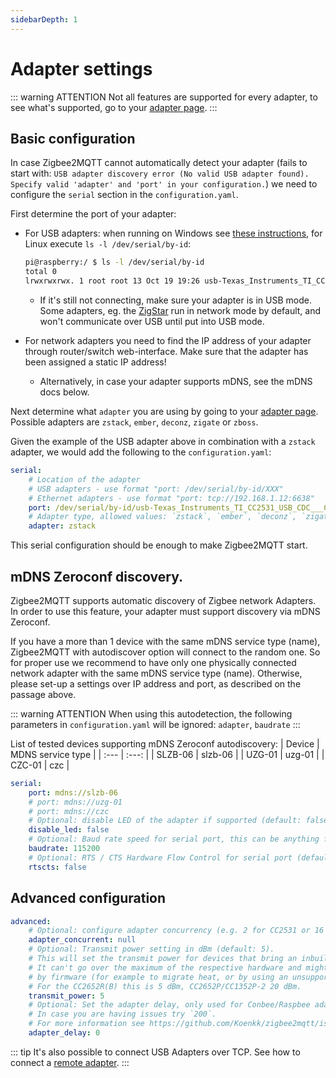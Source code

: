 ```yaml
---
sidebarDepth: 1
---
```


# Adapter settings

::: warning ATTENTION
Not all features are supported for every adapter, to see what's supported, go to your [adapter page](../../guide/adapters/README.md).
:::

## Basic configuration

In case Zigbee2MQTT cannot automatically detect your adapter (fails to start with: `USB adapter discovery error (No valid USB adapter found). Specify valid 'adapter' and 'port' in your configuration.`) we need to configure the `serial` section in the `configuration.yaml`.

First determine the port of your adapter:

- For USB adapters: when running on Windows see [these instructions](../installation/05_windows.md#starting-zigbee2mqtt), for Linux execute `ls -l /dev/serial/by-id`:

    ```bash
    pi@raspberry:/ $ ls -l /dev/serial/by-id
    total 0
    lrwxrwxrwx. 1 root root 13 Oct 19 19:26 usb-Texas_Instruments_TI_CC2531_USB_CDC___0X00124B0018ED3DDF-if00 -> ../../ttyACM0
    ```

    - If it's still not connecting, make sure your adapter is in USB mode. Some adapters, eg. the [ZigStar](https://xzg.xyzroe.cc/hardware/) run in network mode by default, and won't communicate over USB until put into USB mode.

- For network adapters you need to find the IP address of your adapter through router/switch web-interface. Make sure that the adapter has been assigned a static IP address!
    - Alternatively, in case your adapter supports mDNS, see the mDNS docs below.

Next determine what `adapter` you are using by going to your [adapter page](../adapters/README.md).
Possible adapters are `zstack`, `ember`, `deconz`, `zigate` or `zboss`.

Given the example of the USB adapter above in combination with a `zstack` adapter, we would add the following to the `configuration.yaml`:

```yaml
serial:
    # Location of the adapter
    # USB adapters - use format "port: /dev/serial/by-id/XXX"
    # Ethernet adapters - use format "port: tcp://192.168.1.12:6638"
    port: /dev/serial/by-id/usb-Texas_Instruments_TI_CC2531_USB_CDC___0X00124B0018ED3DDF-if00
    # Adapter type, allowed values: `zstack`, `ember`, `deconz`, `zigate` or `zboss`
    adapter: zstack
```

This serial configuration should be enough to make Zigbee2MQTT start.

## mDNS Zeroconf discovery.

Zigbee2MQTT supports automatic discovery of Zigbee network Adapters. In order to use this feature, your adapter must support discovery via mDNS Zeroconf.

If you have a more than 1 device with the same mDNS service type (name), Zigbee2MQTT with autodiscover option will connect to the random one. So for proper use we recommend to have only one physically connected network adapter with the same mDNS service type (name). Otherwise, please set-up a settings over IP address and port, as described on the passage above.

::: warning ATTENTION
When using this autodetection, the following parameters in `configuration.yaml` will be ignored: `adapter`, `baudrate`
:::

List of tested devices supporting mDNS Zeroconf autodiscovery:
| Device | MDNS service type |
| :--- | :---: |
| SLZB-06 | slzb-06 |
| UZG-01 | uzg-01 |
| CZC-01 | czc |

```yaml
serial:
    port: mdns://slzb-06
    # port: mdns://uzg-01
    # port: mdns://czc
    # Optional: disable LED of the adapter if supported (default: false)
    disable_led: false
    # Optional: Baud rate speed for serial port, this can be anything firmware support but default is 115200 for Z-Stack and EZSP, 38400 for Deconz, however note that some EZSP firmware need 57600.
    baudrate: 115200
    # Optional: RTS / CTS Hardware Flow Control for serial port (default: false)
    rtscts: false
```

## Advanced configuration

```yaml
advanced:
    # Optional: configure adapter concurrency (e.g. 2 for CC2531 or 16 for CC26X2R1) (default: null, uses recommended value)
    adapter_concurrent: null
    # Optional: Transmit power setting in dBm (default: 5).
    # This will set the transmit power for devices that bring an inbuilt amplifier.
    # It can't go over the maximum of the respective hardware and might be limited
    # by firmware (for example to migrate heat, or by using an unsupported firmware).
    # For the CC2652R(B) this is 5 dBm, CC2652P/CC1352P-2 20 dBm.
    transmit_power: 5
    # Optional: Set the adapter delay, only used for Conbee/Raspbee adapters (default 0).
    # In case you are having issues try `200`.
    # For more information see https://github.com/Koenkk/zigbee2mqtt/issues/4884
    adapter_delay: 0
```

<!-- TODO: some notes about rtscts? Is it useful, which adapter supports it? -->

::: tip
It's also possible to connect USB Adapters over TCP. See how to connect a [remote adapter](../../advanced/remote-adapter/connect_to_a_remote_adapter.md).
:::
